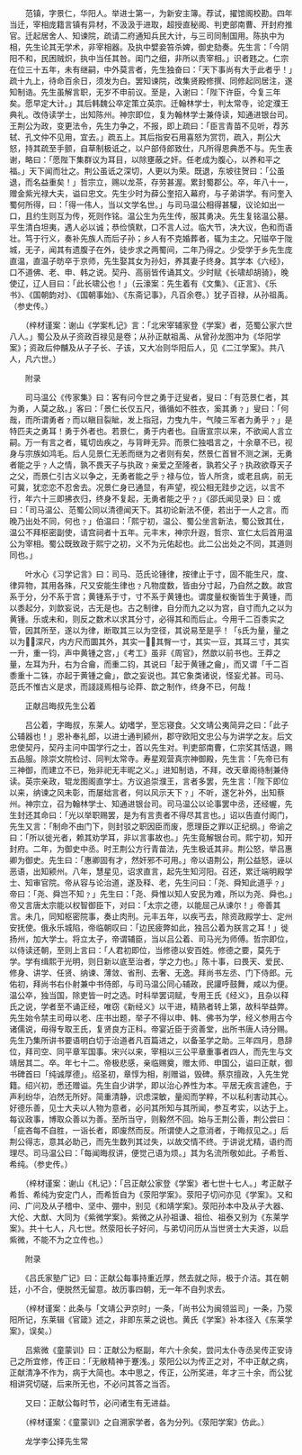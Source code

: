 <!-- { "loadSidebar": true } -->
　　范镇，字景仁，华阳人。举进士第一，为新安主簿。荐试，擢馆阁校勘。四年当迁，宰相庞籍言镇有异材，不汲汲于进取，超授直秘阁、判吏部南曹、开封府推官。迁起居舍人、知谏院，疏请二府通知兵民大计，与三司同制国用。陈执中为相，先生论其无学术，非宰相器。及执中嬖妾笞杀婢，御史劾奏。先生言：「今阴阳不和，民困贼炽，执中当任其咎。闺门之细，非所以责宰相。」识者韪之。仁宗在位三十五年，未有继嗣，中外莫言者，先生独奋曰：「天下事尚有大于此者乎！」疏十九上，待命百余日，须发为白。罢知谏院，改集贤殿修撰、同修起同居注，遂知制诰。先生虽解言职，无岁不申前议。至是，入谢曰：「陛下许臣，今复三年矣。愿早定大计。」其后韩魏公卒定策立英宗。迁翰林学士，判太常寺，论定濮王典礼。改侍读学士，出知陈州。神宗即位，复为翰林学士兼侍读，知通进银台司。王荆公为政，变更法令，先生力争之，不报，即上疏曰：「臣言青苗不见听，荐苏轼、孔文仲不见用，宜去。」疏五上。其后指安石用喜怒为赏罚，疏入，荆公大怒，持其疏至手颤，自草制极诋之，以户部侍郎致仕，凡所得恩典悉不与。先生表谢，略曰：「愿陛下集群议为耳目，以除壅蔽之奸。任老成为腹心，以养和平之福。」天下闻而壮之。荆公虽诋之深切，人更以为荣。既退，东坡往贺曰：「公虽退，而名益重矣！」哲宗立，赐以龙茶，存劳甚渥。累封蜀郡公。卒，年八十一，赠金紫光禄大夫，谥曰忠文。先生少时为薛公奎招入幕府，与子弟讲学。有问奎入蜀何所得，曰：「得一伟人，当以文学名世。」与司马温公相得甚驩，议论如出一口，且约生则互为传，死则作铭。温公生为先生传，服其勇决。先生复铭温公墓。平生清白坦夷，遇人必以诚；恭俭慎默，口不言人过。临大节，决大议，色和而语壮。笃于行义，奏补先族人而后子孙；乡人有不克婚葬者，辄为主之。兄镃卒于陇城，无子，闻其有遗腹子在外，徒步求之两蜀间，二年乃得之。少受学于乡先生庞直温，直温子昉卒于京师，先生娶其女为孙妇，养其妻子终身。其学本《六经》，口不道佛、老、申、韩之说。契丹、高丽皆传诵其文。少时赋《长啸却胡骑》，晚使辽，辽人目曰：「此长啸公也！」（云濠案：先生着有《文集》、《正言》、《乐书》、《国朝韵对》、《国朝事始》、《东斋记事》，凡百余卷。）犹子百禄，从孙祖禹。（参史传。）

　　（梓材谨案：谢山《学案札记》言：「北宋宰辅家登《学案》者，范蜀公家六世八人。」蜀公及从子资政百禄见是卷；从孙正献祖禹、从曾孙龙图冲为《华阳学案》；资政后仲黼及从子子长、子该，又大冶则华阳后人，见《二江学案》。共八人，凡六世。）

　　附录

　　司马温公《传家集》曰：客有问今世之勇于迂叟者，叟曰：「有范景仁者，其为勇，人莫之敌。」客曰：「景仁长仅五尺，循循如不胜衣，奚其勇﹖」叟曰：「何哉，而所谓勇者﹖而以瞋目裂眦，发上指冠，力曳九牛，气陵三军者为勇乎﹖」是特匹夫之勇耳！勇于外者也。若景仁，勇于内者也。自唐宣宗以来，不欲闻人言立嗣。万一有言之者，辄切齿疾之，与背畔无异。而景仁独唱言之，十余章不已，视身与宗族如鸿毛。后人见景仁无恙而继为之者则有矣，然景仁首冒不测之渊，无勇者能之乎﹖人之情，孰不畏天子与执政﹖亲爱之至隆者，孰若父子﹖执政欲尊天子之父，而景仁引古义以争之，无勇者能之乎﹖禄与位，皆人所贪，或老且病，前无可冀，犹恋恋不忍舍去。况景仁身已通显，有声望，视公相无跬步之远，以言不行，年六十三即拂衣归，终身不复起，无勇者能之乎﹖」《邵氏闻见录》曰：或曰：「司马温公、范蜀公同以清德闻天下。其初论新法不便，若出于一人之言。而晚乃出处不同，何也﹖」伯温曰：「熙宁初，温公、蜀公坐言新法，蜀公致其仕，温公不拜枢密副使，请宫祠者十五年。元丰末，神宗升遐，哲宗、宣仁太后首用温公为宰相。蜀公既致政于熙宁之初，义不为元佑起也。此二公出处之不同，其道则同也。」

　　叶水心《习学记言》曰：司马、范氏论锺律，按律止于寸，固不能生尺，度、律异物，其用各殊，尺又安能生律也﹖凡物度数，皆由分寸起，乃自然之数。故宫系于分，分不系于宫；黄锺系于寸，寸不系于黄锺也。谓度量权衡皆生于黄锺，而以黍起分，刘歆妄说，古无是也。古之制律，自分而九之以为宫，自寸而九之以为黄锺。乐或未和，则反之数术以求其分寸，必得其和而后止。今用千二百黍实之管，因其所至，遂以为律，断取其三以为空径，其说易至是乎！「氏为量，量之以为，深尺，内方尺而圜其外，其实一，其臀一寸，其实一豆，其耳三寸，其实一升，重一钧，声中黄锺之宫，」《考工》虽非《周官》，然歆以前书也。王莽之量，左耳为升，右为合龠，而重二钧，其说曰「起于黄锺之龠」，而又谓「千二百黍重十二铢，亦起于黄锺之龠」，歆之妄说也。其它象类诸说，怪妄尤甚。司马、范氏不惟古义是求，而諓諓焉相与论莽、歆之制作，终身不已，何哉！

　　正献吕晦叔先生公着

　　吕公着，字晦叔，东莱人。幼嗜学，至忘寝食。父文靖公夷简异之曰：「此子公辅器也！」恩补奉礼郎，以进士通判颍州，郡守欧阳文忠公与为讲学之友。后文忠使契丹，契丹主问中国学行之士，首以先生对。判吏部南曹，仁宗奖其恬退，赐五品服。除崇文院检讨、同判太常寺。寿星观营真宗神御殿，先生言：「先帝已有三神御，而建立不已，殆非祀无丰昵之义。」进知制诰，不拜，改天章阁待制兼侍读。英宗亲政，辊龙图阁直学士。方议追崇濮王，言者多罢，先生言：「陛下即位以来，纳谏之风未彰，而屡绌言者，何以风示天下﹖」不听，遂乞补外，出知蔡州。神宗立，召为翰林学士、知通进银台司。司马温公以论事罢中丞，还经幄，先生封还其命曰：「光以举职赐罢，是为有言责者不得尽其言也。」诏以告直付阁门，先生又言：「制命不由门下，则封驳之职因臣而废，愿理臣之罪以正纪纲。」帝谕之曰：「所以徙光者，赖其劝学耳，非以言事故也。」先生竟解银台司。熙宁初，知开封府。二年，为御史中丞。时王荆公方行青苗法，先生极诋其非。荆公怒，举吕惠卿为御史。先生曰：「惠卿固有才，然奸邪不可用。」帝以语荆公，荆公益怒，诬以恶语，出知颍州。八年，慧星见，诏求直言，起先生知河阳。召还，累迁端明殿学士、知审官院。帝从容与论治道，遂及释、老，先生问曰：「尧、舜知此道乎﹖」帝曰：「尧、舜岂不知﹖」先生曰：「尧、舜惟以知人安民为难，所以为尧、舜也。」帝又言唐太宗能以权智御臣下，对曰：「太宗之德，以能屈己从谏尔！」帝善其言。未几，同知枢密院事，奏止肉刑。元丰五年，以疾丐去，除资政殿学士、定州安抚使。俄永乐城陷，帝临朝叹曰：「边民疲弊如此，独吕公着为朕言之耳！」徙扬州，加大学士。将立太子，帝谓辅臣，当以吕公着、司马光为师傅。哲宗即位，以侍读还朝，至则上言曰：「人君初即位，当修德以安百姓。修德之要，莫先于学。学有缉熙于光明，则日新以底至治者，学之力也。」陈十事，曰畏天、爱民、修身、讲学、任贤、纳谏、薄敛、省刑、去奢、无逸。拜尚书左丞、门下侍郎。元佑初，拜尚书右仆射兼中书侍郎，与司马温公同心辅政，民讙呼鼓舞，咸以为便。温公卒，独当国，除吏皆一时之选。时科举罢词赋，专用王氏《经义》，且杂以释氏之说，学者至不诵正经，唯窃《新经义》以干进，精熟者转上第，故科举益弊。先生始令禁主司毋以老、庄书出题，举子不得以申、韩、佛书为学，经义参用古今诸儒说，毋得专取王氏，复贤良方正科。帝宴近臣于资善堂，出所书唐人诗分赐。先生乃集所讲书要语明白切于治道者凡百篇进之，以备圣学之助。三年四月，恳辞位，拜司空、同平章军国事。宋兴以来，宰相以三公平章重事者四人，而先生与文靖居其二。卒。年七十二。帝极悲感，亲临赐奠，赠太师、申国公，谥曰正献，御书碑首曰「纯诚厚德」。绍圣初，章惇为相，削赠谥，毁碑。蔡京擅政，入先生党籍。绍兴初，悉还赠谥。先生自少讲学，即以治心养性为本。平居无疾言遽色，于声利纷华，泊然无所好。简重清静，识虑深敏，量闳而学粹，不以私利害动其心。好德乐善，见士大夫以人物为意者，必问其所知与其所闻，参互考实，以达于上。每议政事，博取众善以为善。至所当守，则毅然不回。始与王荆公善，荆公尝曰：「疵吝每不自胜，一诣长者，即废然而反。所谓使人之意消者，于晦叔见之。」后荆公得志，意其必助己，而先生数列其过失，以故交情不终。于讲说尤精，语约而理尽。司马温公曰：「每闻晦叔讲，便觉己语为烦。」其为名流所敬如此。子希哲、希纯。（参史传。）

　　（梓材谨案：谢山《札记》：「吕正献公家登《学案》者七世十七人。」考正献子希哲、希纯为安定门人，而希哲自为《荥阳学案》。荥阳子切问亦见《学案》。又和问、广问及从子稽中、坚中、弸中，别见《和靖学案》。荥阳孙本中及从子大器、大伦、大猷、大同为《紫微学案》。紫微之从孙祖谦、祖俭、祖泰又别为《东莱学案》。共十七人，凡七世。然荥阳长子好问，与弟切问历从当世贤士大夫游，以启紫微，不能不为之立传也。）

　　附录

　　《吕氏家塾广记》曰：正献公每事持重近厚，然去就之际，极于介洁。其在朝廷，小不合，便脱然无留意。故历事四朝，无一年不自列求去。

　　（梓材谨案：此条与「文靖公尹京时」一条，「尚书公为闽领监司」一条，乃荥阳所记，东莱辑《官箴》述之，非即东莱之说也。黄氏《学案》补本径入《东莱学案》，误矣。）

　　吕紫微《童蒙训》曰：正献公为枢副，年六十余矣，尝问太仆寺丞吴传正安诗己之所宜修，传正曰：「无敝精神于蹇浅。」荥阳公以为传正之对，不中正献之病，正献清净不作为，病于大简也。本中思之，传正，公所奖进，年才三十余，而公犹相讲究切磋，后来所无也，不必问其答之当否。

　　又曰：正献公每时节，必问诸生有无进益。

　　（梓材谨案：《童蒙训》之自溯家学者，各为分列。《荥阳学案》仿此。）

　　龙学李公择先生常


